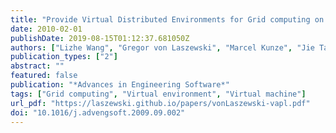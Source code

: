 ```yaml
---
title: "Provide Virtual Distributed Environments for Grid computing on Demand"
date: 2010-02-01
publishDate: 2019-08-15T01:12:37.681050Z
authors: ["Lizhe Wang", "Gregor von Laszewski", "Marcel Kunze", "Jie Tao", "Jai Dayal"]
publication_types: ["2"]
abstract: ""
featured: false
publication: "*Advances in Engineering Software*"
tags: ["Grid computing", "Virtual environment", "Virtual machine"]
url_pdf: "https://laszewski.github.io/papers/vonLaszewski-vapl.pdf"
doi: "10.1016/j.advengsoft.2009.09.002"
---
```



